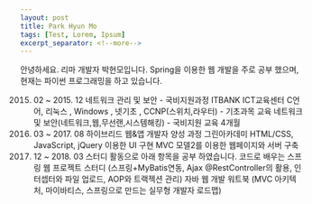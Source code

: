 ```yaml
---
layout: post
title: Park Hyun Mo
tags: [Test, Lorem, Ipsum]
excerpt_separator: <!--more-->
---
```


안녕하세요. 리마 개발자 박현모입니다.
Spring을 이용한 웹 개발을 주로 공부 했으며,
현재는 파이썬 프로그래밍을 하고 있습니다.

<!--more-->
2015. 02 ~ 2015. 12
네트워크 관리 및 보안 - 국비지원과정 ITBANK ICT교육센터
C언어, 리눅스 , Windows , 넷기초 , CCNP(스위치,라우터) - 기초과목 교육 
네트워크 및 보안(네트워크,웹,무선랜,시스템해킹) - 국비지원 교육 4개월
2017. 03 ~ 2017. 08
하이브리드 웹&앱 개발자 양성 과정 그린아카데미
HTML/CSS, JavaScript, jQuery 이용한 UI 구현
MVC 모델2를 이용한 웹페이지와 서버 구축
2017. 12 ~ 2018. 03
스터디 활동으로 아래 항목을 공부 하였습니다.
 코드로 배우는 스프링 웹 프로젝트 스터디
  (스프링+MyBatis연동, Ajax @RestController의 활용, 인터셉터와 파일    업로드, AOP와 트랙젝션 관리)
 자바 웹 개발 워트북
  (MVC 아키텍처, 마이바티스, 스프링으로 만드는 실무형 개발자 로드맵)
